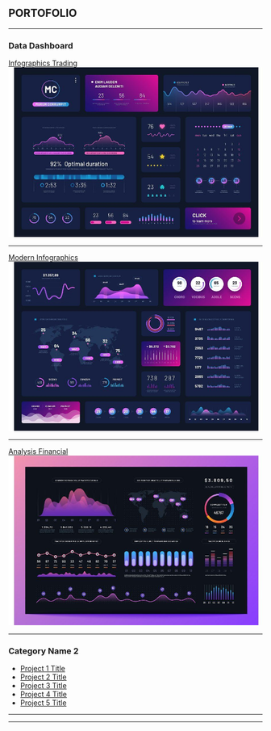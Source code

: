 ## PORTOFOLIO

---

### Data Dashboard

[Infographics Trading](/sample_page)
<img src="images/dashboard1.jpg?raw=true"/>

---
[Modern Infographics](/pdf/sample_presentation.pdf)
<img src="images/dashboard2.jpg?raw=true"/>

---
[Analysis Financial](http://example.com/)
<img src="images/dashboard3.jpg?raw=true"/>

---

### Category Name 2

- [Project 1 Title](http://example.com/)
- [Project 2 Title](http://example.com/)
- [Project 3 Title](http://example.com/)
- [Project 4 Title](http://example.com/)
- [Project 5 Title](http://example.com/)

---




---
<p style="font-size:11px"></p>
<!-- Remove above link if you don't want to attibute -->
